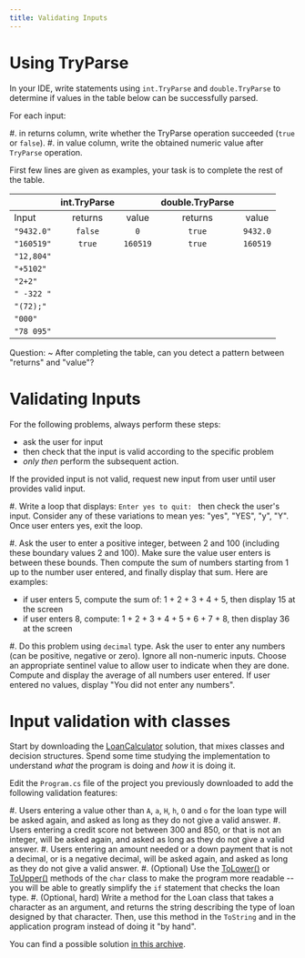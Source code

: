 ```yaml
---
title: Validating Inputs
---
```


# Using TryParse

In your IDE, write statements using `int.TryParse` and `double.TryParse` to determine if values in the table below can be successfully parsed. 

For each input:

#. in returns column, write whether the TryParse operation succeeded (`true` or `false`). 
#. in value column, write the obtained numeric value after `TryParse` operation.

First few lines are given as examples, your task is to complete the rest of the table.

| |	int.TryParse | | double.TryParse | |
| :--- | :---: | :---: | :---: | :---: |
| Input	| returns |	value	| returns |	value |
| `"9432.0"`	| `false` |	`0`	| `true` |	`9432.0` |
| `"160519"`	| `true`  |	`160519` | `true` |	`160519` |
| `"12,804"` | | | | |				
| `"+5102"` |||||				
| `"2+2"` |||||				
| `" -322 "` |||||				
| `"(72);"` |||||				
| `"000"` |||||				
| `"78 095"` |||||				

Question:
~  After completing the table, can you detect a pattern between "returns" and "value"?

# Validating Inputs

For the following problems, always perform these steps: 

- ask the user for input
- then check that the input is valid according to the specific problem
- _only then_ perform the subsequent action.

If the provided input is not valid, request new input from user until user provides valid input.

#. Write a loop that displays: `Enter yes to quit: ` then check the user's input. Consider any of these variations to mean yes: "yes", "YES", "y", "Y". Once user enters yes, exit the loop. 

#. Ask the user to enter a positive integer, between 2 and 100 (including these boundary values 2 and 100). Make sure the value user enters is between these bounds. Then compute the sum of numbers starting from 1 up to the number user entered, and finally display that sum. Here are examples: 

- if user enters 5, compute the sum of: 1 + 2 + 3 + 4 + 5, then display 15 at the screen
- if user enters 8, compute: 1 + 2 + 3 + 4 + 5 + 6 + 7 + 8, then display 36 at the screen  

#. Do this problem using `decimal` type. Ask the user to enter any numbers (can be positive, negative or zero). Ignore all non-numeric inputs. Choose an appropriate sentinel value to allow user to indicate when they are done. Compute and display the average of all numbers user entered. If user entered no values, display "You did not enter any numbers".

# Input validation with classes

Start by downloading the [LoanCalculator](LoanCalculator.zip) solution, that mixes classes and decision structures.
Spend some time studying the implementation to understand _what_ the program is doing and _how_ it is doing it.

Edit the `Program.cs` file of the project you previously downloaded to add the following validation features:

#. Users entering a value other than `A`, `a`, `H`, `h`, `O` and `o` for the loan type will be asked again, and asked as long as they do not give a valid answer.
#. Users entering a credit score not between 300 and 850, or that is not an integer, will be asked again, and asked as long as they do not give a valid answer.
#. Users entering an amount needed or a down payment that is not a decimal, or is a negative decimal, will be asked again,  and asked as long as they do not give a valid answer.
#. (Optional) Use the [ToLower()](https://docs.microsoft.com/en-us/dotnet/api/system.char.tolower?view=netframework-4.7.2) or [ToUpper()](https://docs.microsoft.com/en-us/dotnet/api/system.char.toupper?view=netframework-4.7.2) methods of the `char` class to make the program more readable -- you will be able to greatly simplify the `if` statement that checks the loan type.
#. (Optional, hard) Write a method for the Loan class that takes a character as an argument, and returns the string describing the type of loan designed by that character. Then, use this method in the `ToString` and in the application program instead of doing it "by hand". 

You can find a possible solution [in this archive](Solution_LoanCalculator.zip).

